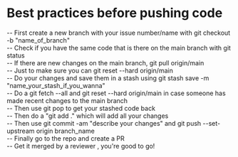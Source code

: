 # Best practices before pushing code
-- First create a new branch with your issue number/name with git checkout -b "name_of_branch" <br/> 
-- Check if you have the same code that is there on the main branch with git status <br/>
-- If there are new changes on the main branch, git pull origin/main <br/>
-- Just to make sure you can git reset --hard origin/main <br/>
-- Do your changes and save them in a stash using git stash save -m "name_your_stash_if_you_wanna" <br/>
-- Do a git fetch --all and git reset --hard origin/main in case someone has made recent changes to the main branch <br/>
-- Then use git pop to get your stashed code back <br/>
-- Then do a "git add ." which will add all your changes <br/>
-- Then use git commit -am "describe your changes" and git push --set-upstream origin branch_name <br/>
-- Finally go to the repo and create a PR <br/>
-- Get it merged by a reviewer , you're good to go! <br/> 